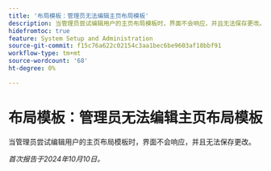 ```yaml
---
title: '布局模板：管理员无法编辑主页布局模板'
description: 当管理员尝试编辑用户的主页布局模板时，界面不会响应，并且无法保存更改。
hidefromtoc: true
feature: System Setup and Administration
source-git-commit: f15c76a622c02154c3aa1bec6be9603af18bbf91
workflow-type: tm+mt
source-wordcount: '68'
ht-degree: 0%

---
```


# 布局模板：管理员无法编辑主页布局模板

当管理员尝试编辑用户的主页布局模板时，界面不会响应，并且无法保存更改。

_首次报告于2024年10月10日。_
